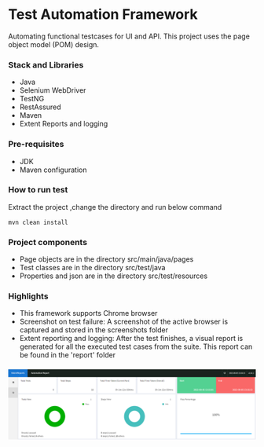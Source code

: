 ﻿# Test Automation Framework

Automating functional testcases for UI and API. This project uses the page object model (POM) design.

### Stack and Libraries

- Java
- Selenium WebDriver
- TestNG
- RestAssured
- Maven
- Extent Reports and logging

### Pre-requisites

- JDK 
- Maven configuration

### How to run test

Extract the project ,change the directory and run below command

```
mvn clean install
```

### Project components

- Page objects are in the directory src/main/java/pages
- Test classes are in the directory src/test/java
- Properties and json are in the directory src/test/resources

### Highlights

- This framework supports Chrome browser
- Screenshot on test failure: A screenshot of the active browser is captured and stored in the screenshots folder 
- Extent reporting and logging: After the test finishes, a visual report is generated for all the executed test cases from the suite. This report can be found in the 'report' folder


#### 
<p align="center">
    <img src="https://github.com/Rubinacs/Web-API-TestAutomation/blob/main/reportcapure.PNG">
</p>


